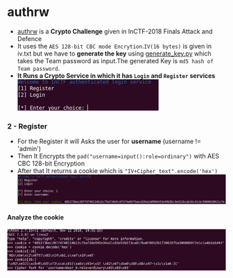 # authrw
* [authrw](https://github.com/Ajay-Aj-00/Test/tree/master/authrw) is a **Crypto Challenge** given in InCTF-2018 Finals Attack and Defence
* It uses the `AES 128-bit CBC mode Encrytion`.`IV(16 bytes)` is given in iv.txt but we have to **generate the key** using [generate_key.py](https://github.com/Ajay-Aj-00/Test/tree/master/authrw/generate_key.py) which takes the Team password as input.The generated Key is `md5 hash of Team password`.
* **It Runs a Crypto Service in which it has `Login` and `Register` services**
![Login,Register](https://raw.githubusercontent.com/Ajay-Aj-00/Test/master/Images/1.png "Service")
### 2 - Register
* For the Register it will Asks the user for **username** (username != 'admin')
* Then It Encrypts the `pad("username=input():role=ordinary")` with AES CBC 128-bit Encryption
* After that It returns a cookie which is `"IV+Cipher_text".encode('hex')`
![Register](https://raw.githubusercontent.com/Ajay-Aj-00/Test/master/Images/3.png "Register")
#### Analyze the cookie
![Register](https://raw.githubusercontent.com/Ajay-Aj-00/Test/master/Images/4.png "Register")
